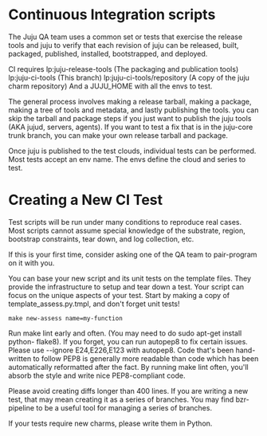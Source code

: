 # Continuous Integration scripts

The Juju QA team uses a common set or tests that exercise the release tools
and juju to verify that each revision of juju can be released, built, packaged,
published, installed, bootstrapped, and deployed.

CI requires
    lp:juju-release-tools (The packaging and publication tools)
    lp:juju-ci-tools (This branch)
    lp:juju-ci-tools/repository (A copy of the juju charm repository)
    And a JUJU_HOME with all the envs to test.

The general process involves making a release tarball, making a package,
making a tree of tools and metadata, and lastly publishing the tools.
you can skip the tarball and package steps if you just want to publish
the juju tools (AKA jujud, servers, agents). If you want to test a fix
that is in the juju-core trunk branch, you can make your own release
tarball and package.

Once juju is published to the test clouds, individual tests can be performed.
Most tests accept an env name. The envs define the cloud and series to test.


# Creating a New CI Test

Test scripts will be run under many conditions to reproduce real cases.
Most scripts cannot assume special knowledge of the substrate, region,
bootstrap constraints, tear down, and log collection, etc.
    
If this is your first time, consider asking one of the QA team to pair-program
on it with you.

You can base your new script and its unit tests on the template files.
They provide the infrastructure to setup and tear down a test. Your script
can focus on the unique aspects of your test. Start by making a copy of
template_assess.py.tmpl, and don't forget unit tests!

    make new-assess name=my-function

Run make lint early and often. (You may need to do sudo apt-get install python-
flake8). If you forget, you can run autopep8 to fix certain issues. Please use
--ignore E24,E226,E123 with autopep8. Code that's been hand-written to follow
PEP8 is generally more readable than code which has been automatically
reformatted after the fact. By running make lint often, you'll absorb the style
and write nice PEP8-compliant code.

Please avoid creating diffs longer than 400 lines. If you are writing a new
test, that may mean creating it as a series of branches. You may find bzr-
pipeline to be a useful tool for managing a series of branches.

If your tests require new charms, please write them in Python.